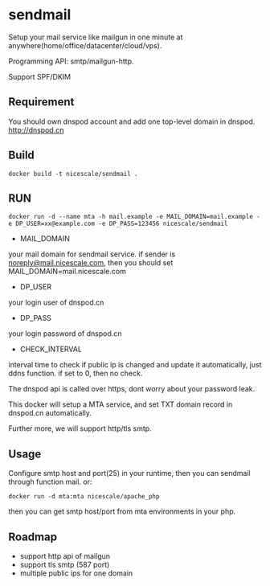 sendmail
========

Setup your mail service like mailgun in one minute at anywhere(home/office/datacenter/cloud/vps).

Programming API: smtp/mailgun-http. 

Support SPF/DKIM

## Requirement

You should own dnspod account and add one top-level domain in dnspod. http://dnspod.cn

## Build
```
docker build -t nicescale/sendmail .
```

## RUN
```
docker run -d --name mta -h mail.example -e MAIL_DOMAIN=mail.example -e DP_USER=xx@example.com -e DP_PASS=123456 nicescale/sendmail
```

- MAIL_DOMAIN

your mail domain for sendmail service. if sender is noreply@mail.nicescale.com, then you should set MAIL_DOMAIN=mail.nicescale.com

- DP_USER

your login user of dnspod.cn

- DP_PASS

your login password of dnspod.cn

- CHECK_INTERVAL

interval time to check if public ip is changed and update it automatically, just ddns function. if set to 0, then no check.


The dnspod api is called over https, dont worry about your password leak.

This docker will setup a MTA service, and set TXT domain record in dnspod.cn automatically.

Further more, we will support http/tls smtp.

## Usage

Configure smtp host and port(25) in your runtime, then you can sendmail through function mail. or:

```
docker run -d mta:mta nicescale/apache_php
```

then you can get smtp host/port from mta environments in your php.

## Roadmap

- support http api of mailgun
- support tls smtp (587 port)
- multiple public ips for one domain
